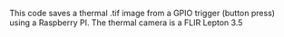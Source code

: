 This code saves a thermal .tif image from a GPIO trigger (button press) using a Raspberry PI. The thermal camera is a FLIR Lepton 3.5
